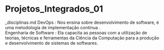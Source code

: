 # Projetos_Integrados_01
 <milenatriz>_disciplinas.md
 DevOps : Nos ensina sobre desenvolvimento de software, é uma metodologia de implementação contínua .  
 Engenharia de Software : Ela capacita  as pessoas com a utilização de teorias, técnicas e ferramentas da Ciência da Computação para a produção e desenvolvimento de sistemas de softwares.  


